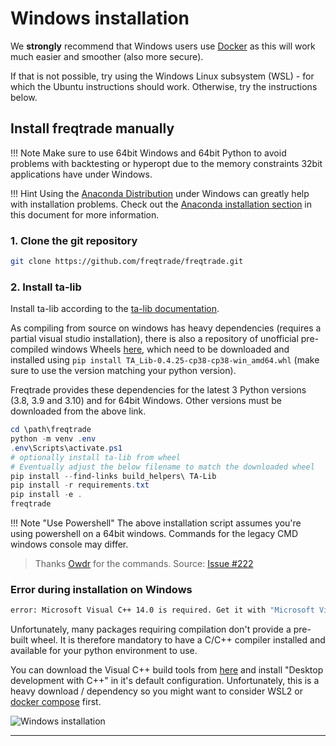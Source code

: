 # Windows installation

We **strongly** recommend that Windows users use [Docker](docker_quickstart.md) as this will work much easier and smoother (also more secure).

If that is not possible, try using the Windows Linux subsystem (WSL) - for which the Ubuntu instructions should work.
Otherwise, try the instructions below.

## Install freqtrade manually

!!! Note
    Make sure to use 64bit Windows and 64bit Python to avoid problems with backtesting or hyperopt due to the memory constraints 32bit applications have under Windows.

!!! Hint
    Using the [Anaconda Distribution](https://www.anaconda.com/distribution/) under Windows can greatly help with installation problems. Check out the [Anaconda installation section](installation.md#Anaconda) in this document for more information.

### 1. Clone the git repository

```bash
git clone https://github.com/freqtrade/freqtrade.git
```

### 2. Install ta-lib

Install ta-lib according to the [ta-lib documentation](https://github.com/mrjbq7/ta-lib#windows).

As compiling from source on windows has heavy dependencies (requires a partial visual studio installation), there is also a repository of unofficial pre-compiled windows Wheels [here](https://www.lfd.uci.edu/~gohlke/pythonlibs/#ta-lib), which need to be downloaded and installed using `pip install TA_Lib-0.4.25-cp38-cp38-win_amd64.whl` (make sure to use the version matching your python version).

Freqtrade provides these dependencies for the latest 3 Python versions (3.8, 3.9 and 3.10) and for 64bit Windows.
Other versions must be downloaded from the above link.

``` powershell
cd \path\freqtrade
python -m venv .env
.env\Scripts\activate.ps1
# optionally install ta-lib from wheel
# Eventually adjust the below filename to match the downloaded wheel
pip install --find-links build_helpers\ TA-Lib
pip install -r requirements.txt
pip install -e .
freqtrade
```

!!! Note "Use Powershell"
    The above installation script assumes you're using powershell on a 64bit windows.
    Commands for the legacy CMD windows console may differ.

> Thanks [Owdr](https://github.com/Owdr) for the commands. Source: [Issue #222](https://github.com/freqtrade/freqtrade/issues/222)

### Error during installation on Windows

``` bash
error: Microsoft Visual C++ 14.0 is required. Get it with "Microsoft Visual C++ Build Tools": http://landinghub.visualstudio.com/visual-cpp-build-tools
```

Unfortunately, many packages requiring compilation don't provide a pre-built wheel. It is therefore mandatory to have a C/C++ compiler installed and available for your python environment to use.

You can download the Visual C++ build tools from [here](https://visualstudio.microsoft.com/visual-cpp-build-tools/) and install "Desktop development with C++" in it's default configuration. Unfortunately, this is a heavy download / dependency so you might want to consider WSL2 or [docker compose](docker_quickstart.md) first.

![Windows installation](assets/windows_install.png)

---
